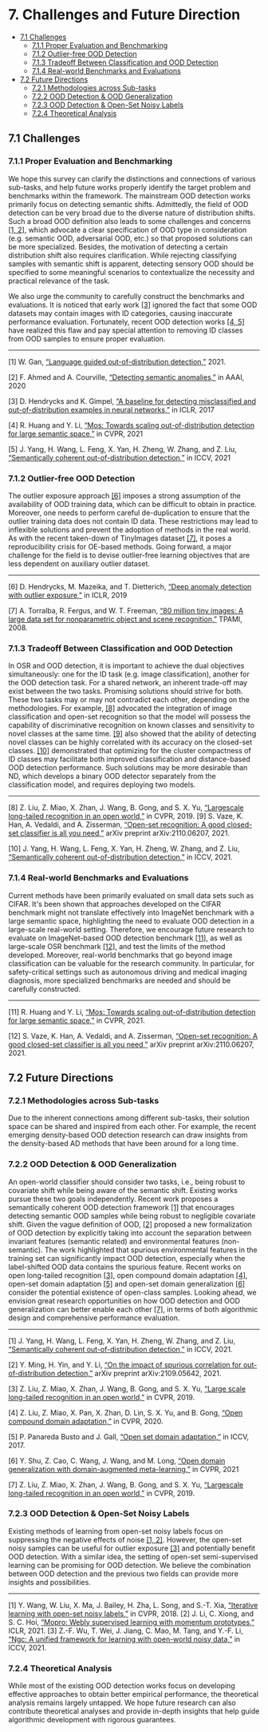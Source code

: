 # 7. Challenges and Future Direction
- [7.1 Challenges](#7.1)
  - [7.1.1 Proper Evaluation and Benchmarking](#7.1.1)
  - [7.1.2 Outlier-free OOD Detection](#7.1.2)
  - [7.1.3 Tradeoff Between Classification and OOD Detection](#7.1.3)
  - [7.1.4 Real-world Benchmarks and Evaluations](#7.1.4)
- [7.2  Future Directions](#7.2)
  - [7.2.1 Methodologies across Sub-tasks](#7.2.1)
  - [7.2.2 OOD Detection & OOD Generalization](#7.2.2)
  - [7.2.3 OOD Detection & Open-Set Noisy Labels](#7.2.3)
  - [7.2.4 Theoretical Analysis](#7.2.4)

<a name="7.1"></a>
## 7.1 Challenges
<a name="7.1.1"></a>
### 7.1.1 Proper Evaluation and Benchmarking
We hope this survey can clarify the distinctions and connections of various sub-tasks, and help future works properly identify the target problem and benchmarks within the framework. The mainstream OOD detection works primarily focus on detecting semantic shifts.
Admittedly, the field of OOD detection can be very broad due to the diverse nature of distribution shifts. 
Such a broad OOD definition also leads to some challenges and concerns [[1, 2]](#7.1.1.ref), which advocate a clear specification of OOD type in consideration (e.g. semantic OOD, adversarial OOD, etc.) so that proposed solutions can be more specialized.
Besides, the motivation of detecting a certain distribution shift also requires clarification. While rejecting classifying samples with semantic shift is apparent, detecting sensory OOD should be specified to some meaningful scenarios to contextualize the necessity and practical relevance of the task.

We also urge the community to carefully construct the benchmarks and evaluations. It is noticed that early work [[3]](#7.1.1.ref) ignored the fact that some OOD datasets may contain images with ID categories, causing inaccurate performance evaluation. 
Fortunately, recent OOD detection works [[4, 5]](#7.1.1.ref) have realized this flaw and pay special attention to removing ID classes from OOD samples to ensure proper evaluation.

---
<a name="7.1.1.ref"></a>
[1] W. Gan, [“Language guided out-of-distribution detection,”](https://www2.eecs.berkeley.edu/Pubs/TechRpts/2021/EECS-2021-139.pdf) 2021.

[2] F. Ahmed and A. Courville, [“Detecting semantic anomalies,”](https://ojs.aaai.org/index.php/AAAI/article/download/5712/5568) in AAAI, 2020

[3] D. Hendrycks and K. Gimpel, [“A baseline for detecting misclassified and out-of-distribution examples in neural networks,”](https://arxiv.org/pdf/1610.02136) in ICLR, 2017

[4] R. Huang and Y. Li, [“Mos: Towards scaling out-of-distribution detection for large semantic space,”](https://openaccess.thecvf.com/content/CVPR2021/papers/Huang_MOS_Towards_Scaling_Out-of-Distribution_Detection_for_Large_Semantic_Space_CVPR_2021_paper.pdf) in CVPR, 2021

[5] J. Yang, H. Wang, L. Feng, X. Yan, H. Zheng, W. Zhang, and Z. Liu, [“Semantically coherent out-of-distribution detection,”](http://openaccess.thecvf.com/content/ICCV2021/papers/Yang_Semantically_Coherent_Out-of-Distribution_Detection_ICCV_2021_paper.pdf) in ICCV, 2021

<a name="7.1.2"></a>
### 7.1.2 Outlier-free OOD Detection
The outlier exposure approach [[6]](#7.1.2.ref) imposes a strong assumption of the availability of OOD training data, which can be difficult to obtain in practice. Moreover, one needs to perform careful de-duplication to ensure that the outlier training data does not contain ID data. These restrictions may lead to inflexible solutions and prevent the adoption of methods in the real world. As with the recent taken-down of TinyImages dataset [[7]](#7.1.2.ref), it poses a reproducibility crisis for OE-based methods. Going forward, a major challenge for the field is to devise outlier-free learning objectives that are less dependent on auxiliary outlier dataset. 

---
<a name="7.1.2.ref"></a>
[6] D. Hendrycks, M. Mazeika, and T. Dietterich, [“Deep anomaly detection with outlier exposure,”](https://arxiv.org/pdf/1812.04606) in ICLR, 2019

[7] A. Torralba, R. Fergus, and W. T. Freeman, [“80 million tiny images: A large data set for nonparametric object and scene recognition,”](http://citeseerx.ist.psu.edu/viewdoc/download?doi=10.1.1.73.4858&rep=rep1&type=pdf) TPAMI, 2008.

<a name="7.1.3"></a>
### 7.1.3 Tradeoff Between Classification and OOD Detection
In OSR and OOD detection, it is important to achieve the dual objectives simultaneously: one for the ID task (e.g. image classification), another for the OOD detection task. For a shared network, an inherent trade-off may exist between the two tasks. Promising solutions should strive for both. These two tasks may or may not contradict each other, depending on the methodologies. For example, [[8]](#7.1.3.ref) advocated the integration of image classification and open-set recognition so that the model will possess the capability of discriminative recognition on known classes and sensitivity to novel classes at the same time.
[[9]](#7.1.3.ref) also showed that the ability of detecting novel classes can be highly correlated with its accuracy on the closed-set classes.
[[10]](#7.1.3.ref) demonstrated that optimizing for the cluster compactness of ID classes may facilitate both improved classification and distance-based OOD detection performance. Such solutions may be more desirable than ND, which develops a binary OOD detector separately from the classification model, and requires deploying two models. 

---
<a name="7.1.3.ref"></a>
[8] Z. Liu, Z. Miao, X. Zhan, J. Wang, B. Gong, and S. X. Yu, [“Largescale long-tailed recognition in an open world,”](http://openaccess.thecvf.com/content_CVPR_2019/papers/Liu_Large-Scale_Long-Tailed_Recognition_in_an_Open_World_CVPR_2019_paper.pdf)
 in CVPR, 2019.
[9] S. Vaze, K. Han, A. Vedaldi, and A. Zisserman, [“Open-set recognition: A good closed-set classifier is all you need,”](https://arxiv.org/pdf/2110.06207) arXiv preprint arXiv:2110.06207, 2021.

[10] J. Yang, H. Wang, L. Feng, X. Yan, H. Zheng, W. Zhang, and Z. Liu, [“Semantically coherent out-of-distribution detection,”](http://openaccess.thecvf.com/content/ICCV2021/papers/Yang_Semantically_Coherent_Out-of-Distribution_Detection_ICCV_2021_paper.pdf) in ICCV, 2021. 

<a name="7.1.4"></a>
### 7.1.4 Real-world Benchmarks and Evaluations
Current methods have been primarily evaluated on small data sets such as CIFAR.
It's been shown that approaches developed on the CIFAR benchmark might not translate effectively into ImageNet benchmark with a large semantic space, highlighting the need to evaluate OOD detection in a large-scale real-world setting.
Therefore, we encourage future research to evaluate on ImageNet-based OOD detection benchmark [[11]](#7.1.4.ref), as well as large-scale OSR benchmark [[12]](#7.1.4.ref), and test the limits of the method developed. Moreover, real-world benchmarks that go beyond image classification can be valuable for the research community. In particular, for safety-critical settings such as autonomous driving and medical imaging diagnosis, more specialized benchmarks are needed and should be carefully constructed. 

---
<a name="7.1.4.ref"></a>
[11] R. Huang and Y. Li, [“Mos: Towards scaling out-of-distribution detection for large semantic space,”](https://openaccess.thecvf.com/content/CVPR2021/papers/Huang_MOS_Towards_Scaling_Out-of-Distribution_Detection_for_Large_Semantic_Space_CVPR_2021_paper.pdf) in CVPR, 2021.

[12] S. Vaze, K. Han, A. Vedaldi, and A. Zisserman, [“Open-set recognition: A good closed-set classifier is all you need,”](https://arxiv.org/pdf/2110.06207) arXiv preprint arXiv:2110.06207, 2021.


<a name="7.2"></a>
## 7.2  Future Directions
<a name="7.2.1"></a>
### 7.2.1 Methodologies across Sub-tasks
Due to the inherent connections among different sub-tasks, their solution space can be shared and inspired from each other. For example, the recent emerging density-based OOD detection research can draw insights from the density-based AD methods that have been around for a long time.

<a name="7.2.2"></a>
### 7.2.2 OOD Detection & OOD Generalization
An open-world classifier should consider two tasks, i.e., being robust to covariate shift while being aware of the semantic shift. Existing works pursue these two goals independently. Recent work proposes a semantically coherent OOD detection framework [[1]](#7.2.2.ref) that encourages detecting semantic OOD samples while being robust to negligible covariate shift. Given the vague definition of OOD, [[2]](#7.2.2.ref) proposed a new formalization of OOD detection by explicitly taking into account the separation
between invariant features (semantic related) and environmental features (non-semantic). The work highlighted that spurious environmental features in the training set can significantly impact
OOD detection, especially when the label-shifted OOD data contains the spurious feature. Recent works on open long-tailed recognition [[3]](#7.2.2.ref), open compound domain adaptation [[4]](#7.2.2.ref), open-set domain adaptation [[5]](#7.2.2.ref) and open-set domain generalization [[6]](#7.2.2.ref) consider the potential existence of open-class samples.
Looking ahead, we envision great research opportunities on how OOD detection and OOD generalization can better enable each other [[7]](#7.2.2.ref), in terms of both algorithmic design and comprehensive performance evaluation.

---
<a name="7.2.2.ref"></a>
[1] J. Yang, H. Wang, L. Feng, X. Yan, H. Zheng, W. Zhang, and Z. Liu, [“Semantically coherent out-of-distribution detection,”](http://openaccess.thecvf.com/content/ICCV2021/papers/Yang_Semantically_Coherent_Out-of-Distribution_Detection_ICCV_2021_paper.pdf)  in ICCV, 2021.

[2] Y. Ming, H. Yin, and Y. Li, [“On the impact of spurious correlation for out-of-distribution detection,”](https://arxiv.org/pdf/2109.05642) arXiv preprint arXiv:2109.05642, 2021.

[3] Z. Liu, Z. Miao, X. Zhan, J. Wang, B. Gong, and S. X. Yu, [“Large scale long-tailed recognition in an open world,”](http://openaccess.thecvf.com/content_CVPR_2019/papers/Liu_Large-Scale_Long-Tailed_Recognition_in_an_Open_World_CVPR_2019_paper.pdf) in CVPR, 2019.

[4] Z. Liu, Z. Miao, X. Pan, X. Zhan, D. Lin, S. X. Yu, and B. Gong, [“Open compound domain adaptation,”](http://openaccess.thecvf.com/content_CVPR_2020/papers/Liu_Open_Compound_Domain_Adaptation_CVPR_2020_paper.pdf) in CVPR, 2020.

[5] P. Panareda Busto and J. Gall, [“Open set domain adaptation,”](http://openaccess.thecvf.com/content_ICCV_2017/papers/Busto_Open_Set_Domain_ICCV_2017_paper.pdf) in ICCV, 2017.

[6] Y. Shu, Z. Cao, C. Wang, J. Wang, and M. Long, [“Open domain generalization with domain-augmented meta-learning,”](https://openaccess.thecvf.com/content/CVPR2021/papers/Shu_Open_Domain_Generalization_with_Domain-Augmented_Meta-Learning_CVPR_2021_paper.pdf) in CVPR, 2021

[7] Z. Liu, Z. Miao, X. Zhan, J. Wang, B. Gong, and S. X. Yu, [“Largescale long-tailed recognition in an open world,”](http://openaccess.thecvf.com/content_CVPR_2019/papers/Liu_Large-Scale_Long-Tailed_Recognition_in_an_Open_World_CVPR_2019_paper.pdf)
 in CVPR, 2019.
<a name="7.2.3"></a>
### 7.2.3 OOD Detection & Open-Set Noisy Labels
Existing methods of learning from open-set noisy labels focus on suppressing the negative effects of noise [[1, 2]](#7.2.3.ref). However,
the open-set noisy samples can be useful for outlier exposure [[3]](#7.2.3.ref) and potentially benefit OOD detection.
With a similar idea, the setting of open-set semi-supervised learning can be promising for OOD detection.
We believe the combination between OOD detection and the previous two fields can provide more insights and possibilities.

---
<a name="7.2.3.ref"></a>
[1] Y. Wang, W. Liu, X. Ma, J. Bailey, H. Zha, L. Song, and S.-T. Xia, [“Iterative learning with open-set noisy labels,”](http://openaccess.thecvf.com/content_cvpr_2018/papers/Wang_Iterative_Learning_With_CVPR_2018_paper.pdf)
 in CVPR, 2018.
[2] J. Li, C. Xiong, and S. C. Hoi, [“Mopro: Webly supervised learning with momentum prototypes,”](https://arxiv.org/pdf/2009.07995)
 ICLR, 2021.
[3] Z.-F. Wu, T. Wei, J. Jiang, C. Mao, M. Tang, and Y.-F. Li, [“Ngc: A unified framework for learning with open-world noisy data,”](https://openaccess.thecvf.com/content/ICCV2021/papers/Wu_NGC_A_Unified_Framework_for_Learning_With_Open-World_Noisy_Data_ICCV_2021_paper.pdf) in ICCV, 2021.

<a name="7.2.4"></a>
### 7.2.4 Theoretical Analysis
While most of the existing OOD detection works focus on developing effective approaches to obtain better empirical performance, the theoretical analysis remains largely untapped. We hope future research can also contribute theoretical analyses and provide in-depth insights that help guide algorithmic development with rigorous guarantees.

